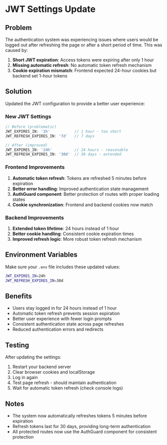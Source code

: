 # JWT Settings Update

## Problem
The authentication system was experiencing issues where users would be logged out after refreshing the page or after a short period of time. This was caused by:

1. **Short JWT expiration**: Access tokens were expiring after only 1 hour
2. **Missing automatic refresh**: No automatic token refresh mechanism
3. **Cookie expiration mismatch**: Frontend expected 24-hour cookies but backend set 1-hour tokens

## Solution
Updated the JWT configuration to provide a better user experience:

### New JWT Settings
```typescript
// Before (problematic)
JWT_EXPIRES_IN: '1h'           // 1 hour - too short
JWT_REFRESH_EXPIRES_IN: '7d'   // 7 days

// After (improved)
JWT_EXPIRES_IN: '24h'          // 24 hours - reasonable
JWT_REFRESH_EXPIRES_IN: '30d'  // 30 days - extended
```

### Frontend Improvements
1. **Automatic token refresh**: Tokens are refreshed 5 minutes before expiration
2. **Better error handling**: Improved authentication state management
3. **AuthGuard component**: Better protection of routes with proper loading states
4. **Cookie synchronization**: Frontend and backend cookies now match

### Backend Improvements
1. **Extended token lifetime**: 24 hours instead of 1 hour
2. **Better cookie handling**: Consistent cookie expiration times
3. **Improved refresh logic**: More robust token refresh mechanism

## Environment Variables
Make sure your `.env` file includes these updated values:

```bash
JWT_EXPIRES_IN=24h
JWT_REFRESH_EXPIRES_IN=30d
```

## Benefits
- Users stay logged in for 24 hours instead of 1 hour
- Automatic token refresh prevents session expiration
- Better user experience with fewer login prompts
- Consistent authentication state across page refreshes
- Reduced authentication errors and redirects

## Testing
After updating the settings:
1. Restart your backend server
2. Clear browser cookies and localStorage
3. Log in again
4. Test page refresh - should maintain authentication
5. Wait for automatic token refresh (check console logs)

## Notes
- The system now automatically refreshes tokens 5 minutes before expiration
- Refresh tokens last for 30 days, providing long-term authentication
- All protected routes now use the AuthGuard component for consistent protection





